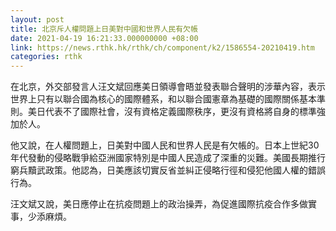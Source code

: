 ```yaml
---
layout: post
title: 北京斥人權問題上日美對中國和世界人民有欠帳
date: 2021-04-19 16:21:33.000000000 +08:00
link: https://news.rthk.hk/rthk/ch/component/k2/1586554-20210419.htm
categories: rthk
---
```


在北京，外交部發言人汪文斌回應美日領導會晤並發表聯合聲明的涉華內容，表示世界上只有以聯合國為核心的國際體系，和以聯合國憲章為基礎的國際關係基本準則。美日代表不了國際社會，沒有資格定義國際秩序，更沒有資格將自身的標準強加於人。

他又說，在人權問題上，日美對中國人民和世界人民是有欠帳的。日本上世紀30年代發動的侵略戰爭給亞洲國家特別是中國人民造成了深重的災難。美國長期推行窮兵黷武政策。他認為，日美應該切實反省並糾正侵略行徑和侵犯他國人權的錯誤行為。

汪文斌又說，美日應停止在抗疫問題上的政治操弄，為促進國際抗疫合作多做實事，少添麻煩。
